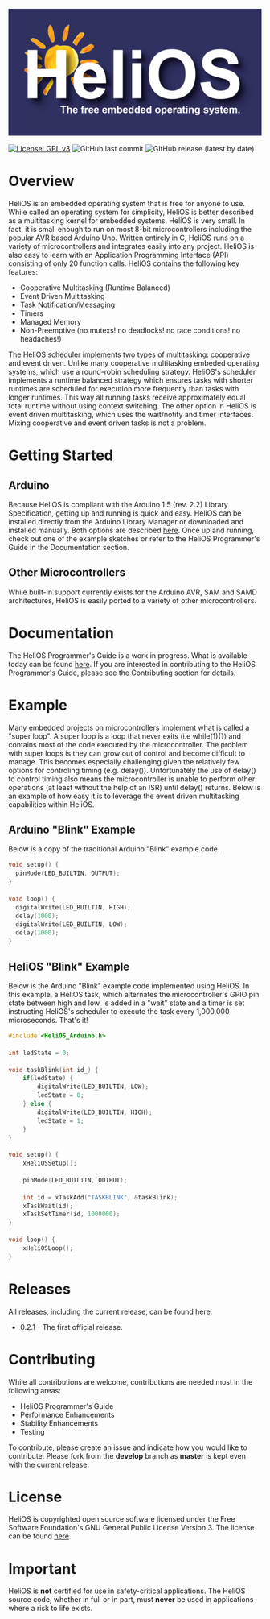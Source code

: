 ![HeliOS](/extras/HeliOS_OG_Logo.png)

[![License: GPL v3](https://img.shields.io/badge/License-GPLv3-blue.svg)](https://github.com/MannyPeterson/HeliOS/blob/master/LICENSE.md) ![GitHub last commit](https://img.shields.io/github/last-commit/MannyPeterson/HeliOS) ![GitHub release (latest by date)](https://img.shields.io/github/v/release/MannyPeterson/HeliOS)
# Overview
HeliOS is an embedded operating system that is free for anyone to use. While called an operating system for simplicity, HeliOS is better described as a multitasking kernel for embedded systems. HeliOS is very small. In fact, it is small enough to run on most 8-bit microcontrollers including the popular AVR based Arduino Uno. Written entirely in C, HeliOS runs on a variety of microcontrollers and integrates easily into any project. HeliOS is also easy to learn with an Application Programming Interface (API) consisting of only 20 function calls. HeliOS contains the following key features:
* Cooperative Multitasking (Runtime Balanced)
* Event Driven Multitasking
* Task Notification/Messaging
* Timers
* Managed Memory
* Non-Preemptive (no mutexs! no deadlocks! no race conditions! no headaches!)

The HeliOS scheduler implements two types of multitasking: cooperative and event driven. Unlike many cooperative multitasking embeded operating systems, which use a round-robin scheduling strategy. HeliOS's scheduler implements a runtime balanced strategy which ensures tasks with shorter runtimes are scheduled for execution more frequently than tasks with longer runtimes. This way all running tasks receive approximately equal total runtime without using context switching. The other option in HeliOS is event driven multitasking, which uses the wait/notify and timer interfaces. Mixing cooperative and event driven tasks is not a problem.
# Getting Started
## Arduino
Because HeliOS is compliant with the Arduino 1.5 (rev. 2.2) Library Specification, getting up and running is quick and easy. HeliOS can be installed directly from the Arduino Library Manager or downloaded and installed manually. Both options are described [here](https://www.arduino.cc/en/Guide/Libraries#toc3). Once up and running, check out one of the example sketches or refer to the HeliOS Programmer's Guide in the Documentation section.
## Other Microcontrollers
While built-in support currently exists for the Arduino AVR, SAM and SAMD architectures, HeliOS is easily ported to a variety of other microcontrollers.
# Documentation
The HeliOS Programmer's Guide is a work in progress. What is available today can be found [here](/extras/HeliOS_Programmers_Guide.md). If you are interested in contributing to the HeliOS Programmer's Guide, please see the Contributing section for details.
# Example
Many embedded projects on microcontrollers implement what is called a "super loop". A super loop is a loop that never exits (i.e while(1){}) and contains most of the code executed by the microcontroller. The problem with super loops is they can grow out of control and become difficult to manage. This becomes especially challenging given the relatively few options for controling timing (e.g. delay()). Unfortunately the use of delay() to control timing also means the microcontroller is unable to perform other operations (at least without the help of an ISR) until delay() returns. Below is an example of how easy it is to leverage the event driven multitasking capabilities within HeliOS.
## Arduino "Blink" Example
Below is a copy of the traditional Arduino "Blink" example code.
```C
void setup() {
  pinMode(LED_BUILTIN, OUTPUT);
}

void loop() {
  digitalWrite(LED_BUILTIN, HIGH);
  delay(1000);
  digitalWrite(LED_BUILTIN, LOW);
  delay(1000);
}
```
## HeliOS "Blink" Example
Below is the Arduino "Blink" example code implemented using HeliOS. In this example, a HeliOS task, which alternates the microcontroller's GPIO pin state between high and low, is added in a "wait" state and a timer is set instructing HeliOS's scheduler to execute the task every 1,000,000 microseconds. That's it!
```C
#include <HeliOS_Arduino.h>

int ledState = 0;

void taskBlink(int id_) {
	if(ledState) {
		digitalWrite(LED_BUILTIN, LOW);
		ledState = 0;
	} else {
		digitalWrite(LED_BUILTIN, HIGH);
		ledState = 1;
	}
}

void setup() {
	xHeliOSSetup();
	
	pinMode(LED_BUILTIN, OUTPUT);
	
	int id = xTaskAdd("TASKBLINK", &taskBlink);
	xTaskWait(id);
	xTaskSetTimer(id, 1000000);
}

void loop() {
	xHeliOSLoop();
}
```
# Releases
All releases, including the current release, can be found [here](https://github.com/MannyPeterson/HeliOS/releases).
* 0.2.1 - The first official release.
# Contributing
While all contributions are welcome, contributions are needed most in the following areas:
* HeliOS Programmer's Guide
* Performance Enhancements
* Stability Enhancements
* Testing

To contribute, please create an issue and indicate how you would like to contribute. Please fork from the **develop** branch as **master** is kept even with the current release.
# License
HeliOS is copyrighted open source software licensed under the Free Software Foundation's GNU General Public License Version 3. The license can be found [here](/LICENSE.md).
# Important
HeliOS is **not** certified for use in safety-critical applications. The HeliOS source code, whether in full or in part, must **never** be used in applications where a risk to life exists.